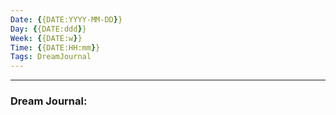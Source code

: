```yaml
---
Date: {{DATE:YYYY-MM-DD}}
Day: {{DATE:ddd}}
Week: {{DATE:w}}
Time: {{DATE:HH:mm}}
Tags: DreamJournal
---
```

----
### Dream Journal:

